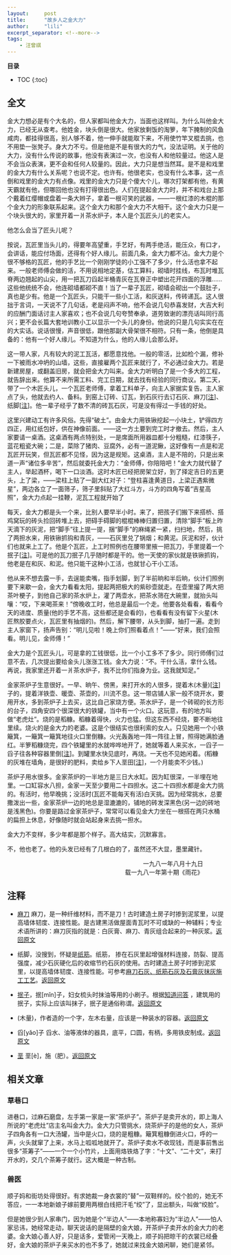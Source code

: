 ```yaml
---
layout:     post
title:      "故乡人之金大力"
author:     "lili"
excerpt_separator: <!--more-->
tags:
    - 汪曾祺
---
```


 <!--more-->
 
**目录**
* TOC
{:toc}

## 全文

金大力想必是有个大名的，但人家都叫他金大力，当面也这样叫。为什么叫他金大力，已经无从查考。他姓金，块头倒是很大。他家放剩饭的淘箩，年下腌制的风鱼咸肉，都挂得很高，别人够不着，他一伸手就能取下来，不用使竹竿叉棍去挑，也不用垫一张凳子。身大力不亏。但是他是不是有很大的力气，没法证明。关于他的大力，没有什么传说的故事，他没有表演过一次，也没有人和他较量过。他这人是不会当众表演，更不会和任何人较量的。因此，大力只是想当然耳。是不是和戏里的金大力有什么关系呢？也说不定。也许有。他很老实，也没有什么本事，这一点倒和戏里的金大力有点像。戏里的金大力只是个傻大个儿，哪次打架都有他，有黄天霸就有他，但哪回他也没有打得很出色。人们在提起金大力时，并不和戏台上那个戴着红缨帽或盘着一条大辫子，拿着一根可笑的武器，——一根红漆的木棍的那个金大力的形象联系起来。这个金大力和那个金大力不大相干。这个金大力只是一个块头很大的，家里开着一爿茶水炉子，本人是个瓦匠头儿的老实人。

他怎么会当了匠头儿呢？

按说，瓦匠里当头儿的，得要年高望重，手艺好，有两手绝活，能压众，有口才，会讲话，能应付场面，还得有个好人缘儿。前面几条，金大力都不沾。金大力是个很不够格的瓦匠，他的手艺比一个刚刚学徒的小工强不了多少，什么活也拿不起来。一般老师傅会做的活，不用说相地定基，估工算料，砌墙时挂线，布瓦时堆瓦脊两边翘起的山尖，用一把瓦刀舀起半桶青灰在瓦脊正中塑出花开四面的浮雕……这些他统统不会，他连砌墙都砌不直！当了一辈子瓦匠，砌墙会砌出一个鼓肚子，真也是少有。他是一个瓦匠头，只能干一些小工活，和灰送料，传砖递瓦。这人很拙于言词，一天说不了几句话，老是闷声不响，他不会说几句恭喜发财，大吉大利的应酬门面话讨主人家喜欢；也不会说几句夸赞奉承，道劳致谢的漂亮话叫同行高兴；更不会长篇大套地训教小工以显示一个头儿的身份。他说的只是几句实实在在的大实话。说话很慢，声音很低，跟他那副大骨架很不相符。只有一条，他倒是具备的：他有一个好人缘儿。不知道为什么，他的人缘儿会那么好。

这一带人家，凡有较大的泥工瓦活，都愿意找他。一般的零活，比如检个漏，修补一下被雨水冲坍的山墙，这些，直接雇两个瓦匠来就行了，不必通过金大力。若是新建房屋，或翻盖旧房，就会把金大力叫来。金大力听明白了是一个多大的工程，就告辞出来。他算不来所需工料、完工日期，就去找有经验的同行商议。第二天，带了一个木匠头儿，一个瓦匠老师傅，拿着工料单子，向主人家据实复告。主人家点了头，他就去约人、备料。到窑上订砖、订瓦，到石灰行去订石灰、麻刀[<a href='#z_1'>注</a><a name='zb_1'></a>]、纸脚[<a href='#z_2'>注</a><a name='zb_2'></a>]。他一辈子经乎了数不清的砖瓦石灰，可是没有得过一手钱的好处。

这里兴建动工有许多风俗。先得“破土”。由金大力用铁锹挖起一小块土，铲得四方四正，用红纸包好，供在神像前面。——这一方土要到完工时才撤去。然后，主人家要请一桌酒。这桌酒有两点特别处，一是席面所用器皿都十分粗糙，红漆筷子，蓝花粗瓷大碗；二是，菜除了猪肉、豆腐外，必有一道泥鳅，这好像有一点是和泥瓦匠开玩笑，但瓦匠都不见怪，因为这是规矩。这桌酒，主人是不陪的，只是出来道一声“诸位多辛苦”，然后就委托金大力：“金师傅，你陪陪吧！”金大力就代替了主人，举起酒杯，喝下一口淡酒。这时木匠已经把房架立好，到了择定吉日的五更头，上了梁，——梁柱上贴了一副大红对子：“登柱喜逢黄道日，上梁正遇紫微星”，两边各立了一面筛子，筛子里斜贴了大红斗方，斗方的四角写着“吉星高照”，金大力点起一挂鞭，泥瓦工程就开始了

每天，金大力都是头一个来，比别人要早半小时。来了，把孩子们搬下来搭桥、搭鸡窝玩的砖头捡回砖堆上去，把碍手碍脚的棍棍棒棒归置归置，清除“脚手”板上昨天滴下的灰泥，把“脚手”往上提一提，捆“脚手”的麻绳紧一紧，扫扫地，然后，挑了两担水来，用铁锹抓钩和青灰，——石灰里兑了锅烟；和黄泥。灰泥和好，伙计们也就来上工了。他是个瓦匠，上工时照例也在腰带里掖一把瓦刀，手里提着一个抿子[<a href='#z_3'>注</a><a name='zb_3'></a>]。可是他的瓦刀抿子几乎随时都是干的。他一天使的家伙就是铁锹抓钩，他老是在和灰、和泥。他只能干这种小工活，也就甘心干小工活。

他从来不想去露一手，去逞能卖嘴，指手划脚，到了半前晌和半后晌，伙计们照例要下来歇一会，金大力看看太阳，提起两把极大的紫砂壶就走。在壶里撮了两大把茶叶梗子，到他自己家的茶水炉上，灌了两壶水，把茶水筛在大碗里，就抬头叫嚷：“哎，下来喝茶来！”傍晚收工时，他总是最后一个走。他要各处看看，看看今天的进度、质量(他的手艺不高，这些都还是会看的)，也看看有没有留下火星(木匠熬胶要点火，瓦匠里有抽烟的)。然后，解下腰带，从头到脚，抽打一遍。走到主人家窗下，扬声告别：“明儿见啦！晚上你们照看着点！”——“好来，我们会照看。明儿见，金师傅！”

金大力是个瓦匠头儿，可是拿的工钱很低，比一个小工多不了多少。同行师傅们过意不去，几次提出要给金头儿涨涨工钱。金大力说：“不。干什么活，拿什么钱。再说，我家里还开着一爿茶水炉子，我不比你们指身为业。这我就知足。”

金家茶炉子生意很好。一早、晌午、傍黑，来打开水的人很多，提着木(木量)[<a href='#z_4'>注</a><a name='zb_4'></a>]子的，提着洋铁壶、暖壶、茶壶的，川流不息。这一带店铺人家一般不烧开水，要用开水，多到茶炉子上去买，这比自己家烧方便。茶水炉子，是一个砖砌的长方形的台子，四角安四个很深很大的铁罐，当中有一个火口。这玩意，有的地方叫做“老虎灶”。烧的是稻糠。稻糠着得快，火力也猛。但这东西不经烧，要不断地往里续。烧火的是金大力的老婆。这是个很结实也很利索的女人。只见她用一个小铁簸箕，一簸箕一簸箕地往火口里倒糠。火光轰轰地一阵一阵往上冒，照得她满脸通红。半箩稻糠烧完，四个铁罐里的水就哗哗地开了，她就等着人来买水，一舀子一舀子往各种容器里倒[<a href='#z_5'>注</a><a name='zb_5'></a>]。到罐里水快见底时，再烧。一天也不见她闲着。(稻糠的灰堆在墙角，是很好的肥料，卖给乡下人垩田[<a href='#z_6'>注</a><a name='zb_6'></a>]，一个月能卖不少钱。)

茶炉子用水很多。金家茶炉的一半地方是三日大水缸。因为缸很深，一半埋在地里。一口缸容水八担，金家一天至少要用二十四担水。这二十四担水都是金大力挑的。有活时，他早晚挑；没活时(瓦匠不能每天有活)白天挑。因为经常挑水，总要撒泼出一些，金家茶炉一边的地总是湿漉漉的，铺地的砖发深黑色(另一边的砖地是浅黑色)。你要是路过金家茶炉子，常常可以看见金大力坐在一根搭在两只水桶的扁担上休息，好像随时就会站起身来去挑一担水。

金大力不变样，多少年都是那个样子。高大结实，沉默寡言。

不，他也老了。他的头发已经有了几根白的了，虽然还不大显，墨里藏针。




<p style='text-align:right; padding: 0 5vw 0 0'>一九八一年八月十九日 <br/>载一九八一年第十期《雨花》</p>
 

## 注释
* <a name='z_1'></a> [麻刀](https://baike.baidu.com/item/%E9%BA%BB%E5%88%80/7710421) 麻刀，是一种纤维材料，而不是刀！古时建造土房子时掺到泥浆里，以提高墙体韧度、连接性能。是古建黑活做屋面青瓦时不可或缺的一种辅料；专业术语所讲的：麻刀灰指的就是：白灰膏、麻刀、青灰组合起来的一种灰浆。<a href='#zb_1'>返回原文</a>

* <a name='z_2'></a> 纸脚，没搜到，怀疑是[纸筋](https://baike.baidu.com/item/%E7%BA%B8%E7%AD%8B/3846066)。纸筋， 掺在石灰里起增强材料连接，防裂、提高强度，减少石灰硬化后的收缩节约石灰的使用。古时建造土房子时掺到泥浆里，以提高墙体韧度、连接性能。可参考[麻刀石灰、纸筋石灰及石膏灰抹灰施工工艺](https://wenku.baidu.com/view/066036fa0242a8956bece454.html)。<a href='#zb_2'>返回原文</a>

* <a name='z_3'></a> [抿子](https://baike.baidu.com/item/%E6%8A%BF%E5%AD%90/220251)，抿[mǐn]子，妇女梳头时抹油等用的小刷子。根据[知道问答](https://zhidao.baidu.com/question/328162437.html) ，建筑用的抿子，实际上应该叫抹子，抿子是通俗称谓。<a href='#zb_3'>返回原文</a>


* <a name='z_4'></a> (木量)，作者造的一个字，左木右量，应该是一种装水的容器。<a href='#zb_4'>返回原文</a>

* <a name='z_5'></a> 舀[yǎo]子 舀水、油等液体的器具，底平，口圆，有柄，多用铁皮制成。<a href='#zb_5'>返回原文</a>
 
* <a name='z_6'></a> [垩](https://hanyu.baidu.com/zici/s?wd=%E5%9E%A9&query=%E5%9E%A9) 垩[è]，施（肥）。<a href='#zb_6'>返回原文</a>

 
 
## 相关文章

### 草巷口
进巷口，过麻石磨盘，左手第一家是一家“茶炉子”。茶炉子是卖开水的，即上海人所说的“老虎灶”店主名叫金大力。金大力只管挑水，烧茶炉子的是他的女人，茶炉子四角各有一口大汤罐，当中是火口，烧的是粗糠。簸箕粗糠倒进火口，呼的一声，火头就窜了上来，水马上呱呱地就开了。茶炉子卖水不收现钱，而是事前售出很多“茶筹子”——一个一个小竹片，上面用烙铁烙了字：“十文”、“二十文”，来打开水的，交几个茶筹子就行。这大概是一种古制。

### 兽医

顺子妈和街坊处得很好。有求她裁一身衣裳的“替”一双鞋样的。绞个脸的，她无不答应，一一本地新娘子嫁前要用两根白线把汗毛“绞”了，显出额头，叫做“绞脸”。

但是她很少到人家串门，因为她是个“半边人”——本地称寡妇为“半边人”——怕人家忌讳，她经常走动，聊天说话的是隔壁的金大娘，开茶炉子卖开水的金大力的老婆。金大娘心善人好，只是话多，爱管闲一天晚上，顺子妈把晾干的衣裳已经叠好，金大娘的茶炉子来买水的也不多了，她就过来找金大娘闲聊，她们是紧邻。





